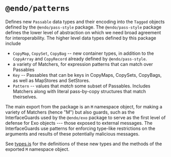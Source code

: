 # `@endo/patterns`

Defines new `Passable` data types and their encoding into the `Tagged` objects defined by the `@endo/pass-style` package. The `@endo/pass-style` package defines the lower level of abstraction on which we need broad agreement for interoperability. The higher level data types defined by this package include
   - `CopyMap`, `CopySet`, `CopyBag` -- new container types, in addition to the `CopyArray` and `CopyRecord` already defined by `@endo/pass-style`.
   - a variety of Matchers, for expression patterns that can match over Passables
   - `Key` -- Passables that can be keys in CopyMaps, CopySets, CopyBags, as well as MapStores and SetStores.
   - `Pattern` -- values that *match* some subset of Passables. Includes Matchers along with literal pass-by-copy structures that match theirselves.

The main export from the package is an `M` namespace object, for making a variety of Matchers (hence "M") but also guards, such as the InterfaceGuards used by the `@endo/exo` package to serve as the first level of defense for Exo objects --- those exposed to external messages. The InterfaceGuards use patterns for enforcing type-like restrictions on the arguments and results of these potentially malicious messages.

See [types.js](./src/types.js) for the definitions of these new types and the methods of the exported `M` namespace object.
